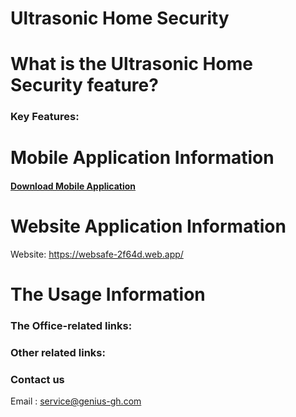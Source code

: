 # Ultrasonic Home Security

# What is the Ultrasonic Home Security feature?

### Key Features:

# Mobile Application Information

#### [Download Mobile Application](https://github.com/ezoxygenTeam/Ultrasonic-Home-Security/raw/master/HomeSercurity.apk)

# Website Application Information

Website: https://websafe-2f64d.web.app/

# The Usage Information

### The Office-related links:

### Other related links:

### Contact us
Email : <service@genius-gh.com>



